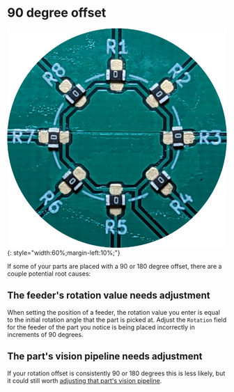 # 90 degree offset

![parts rotated 90 degrees from their intended rotation](img/feeder-rotation.webp){: style="width:60%;margin-left:10%;"}

If some of your parts are placed with a 90 or 180 degree offset, there are a couple potential root causes:

## The feeder's rotation value needs adjustment

When setting the position of a feeder, the rotation value you enter is equal to the initial rotation angle that the part is picked at. Adjust the `Rotation` field for the feeder of the part you notice is being placed incorrectly in increments of 90 degrees.

## The part's vision pipeline needs adjustment

If your rotation offset is consistently 90 or 180 degrees this is less likely, but it could still worth [adjusting that part's vision pipeline](/openpnp/vision-pipeline-adjustment/5-part-identification-pipeline/).
